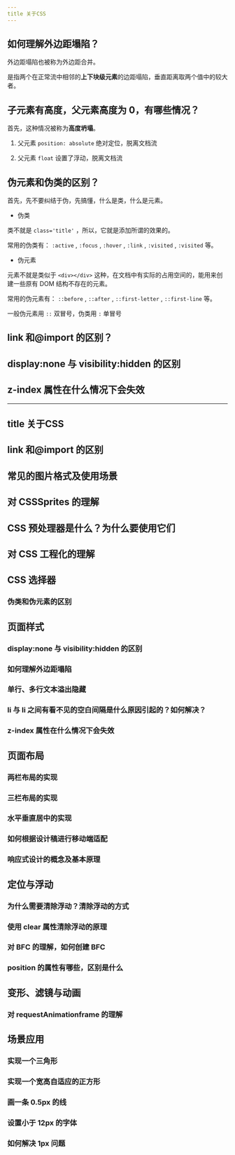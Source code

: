 ```yaml
---
title 关于CSS
---
```


## 如何理解外边距塌陷？

外边距塌陷也被称为外边距合并。

是指两个在正常流中相邻的**上下块级元素**的边距塌陷，垂直距离取两个值中的较大者。

## 子元素有高度，父元素高度为 0，有哪些情况？

首先，这种情况被称为**高度坍塌**。

1. 父元素 `position: absolute` 绝对定位，脱离文档流

2. 父元素 `float` 设置了浮动，脱离文档流

## 伪元素和伪类的区别？

首先，先不要纠结于伪，先搞懂，什么是类，什么是元素。

- 伪类

类不就是 `class='title'` ，所以，它就是添加所谓的效果的。

常用的伪类有： `:active` , `:focus` , `:hover` , `:link` , `:visited` , `:visited` 等。

- 伪元素

元素不就是类似于 `<div></div>` 这种，在文档中有实际的占用空间的，能用来创建一些原有 DOM 结构不存在的元素。

常用的伪元素有： `::before` , `::after` , `::first-letter` , `::first-line` 等。

一般伪元素用 `::` 双冒号，伪类用 `:` 单冒号

## link 和@import 的区别？

## display:none 与 visibility:hidden 的区别

## z-index 属性在什么情况下会失效

---

title 关于CSS
---

## link 和@import 的区别

## 常见的图片格式及使用场景

## 对 CSSSprites 的理解

## CSS 预处理器是什么？为什么要使用它们

## 对 CSS 工程化的理解

## CSS 选择器

### 伪类和伪元素的区别

## 页面样式

### display:none 与 visibility:hidden 的区别

### 如何理解外边距塌陷

### 单行、多行文本溢出隐藏

### li 与 li 之间有看不见的空白间隔是什么原因引起的？如何解决？

### z-index 属性在什么情况下会失效

## 页面布局

### 两栏布局的实现

### 三栏布局的实现

### 水平垂直居中的实现

### 如何根据设计稿进行移动端适配

### 响应式设计的概念及基本原理

## 定位与浮动

### 为什么需要清除浮动？清除浮动的方式

### 使用 clear 属性清除浮动的原理

### 对 BFC 的理解，如何创建 BFC

### position 的属性有哪些，区别是什么

## 变形、滤镜与动画

### 对 requestAnimationframe 的理解

## 场景应用

### 实现一个三角形

### 实现一个宽高自适应的正方形

### 画一条 0.5px 的线

### 设置小于 12px 的字体

### 如何解决 1px 问题
